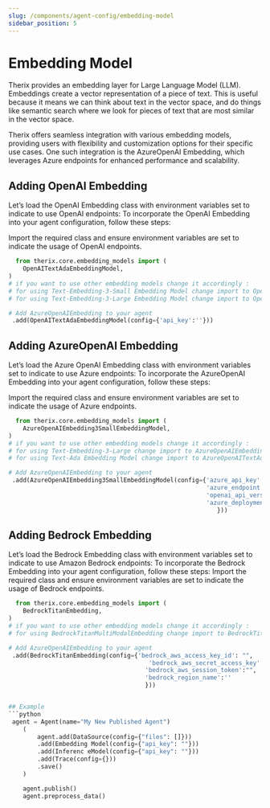 ```yaml
---
slug: /components/agent-config/embedding-model
sidebar_position: 5
---
```


# Embedding Model


Therix provides an embedding layer for Large Language Model (LLM). Embeddings create a vector representation of a piece of text. This is useful because it means we can think about text in the vector space, and do things like semantic search where we look for pieces of text that are most similar in the vector space.

Therix offers seamless integration with various embedding models, providing users with flexibility and customization options for their specific use cases. One such integration is the AzureOpenAI Embedding, which leverages Azure endpoints for enhanced performance and scalability.

## Adding OpenAI Embedding

Let’s load the OpenAI Embedding class with environment variables set to indicate to use OpenAI endpoints:
To incorporate the OpenAI Embedding into your agent configuration, follow these steps:

Import the required class and ensure environment variables are set to indicate the usage of OpenAI endpoints.
```python
  from therix.core.embedding_models import (
    OpenAITextAdaEmbeddingModel,
)
# if you want to use other embedding models change it accordingly :
# for using Text-Embedding-3-Small Embedding Model change import to OpenAITextEmbedding3SmallEmbeddingModel 
# for using Text-Embedding-3-Large Embedding Model change import to OpenAITextEmbedding3LargeEmbeddingModel 

# Add AzureOpenAIEmbedding to your agent
 .add(OpenAITextAdaEmbeddingModel(config={'api_key':''}))
```


## Adding AzureOpenAI Embedding

Let’s load the Azure OpenAI Embedding class with environment variables set to indicate to use Azure endpoints:
To incorporate the AzureOpenAI Embedding into your agent configuration, follow these steps:

Import the required class and ensure environment variables are set to indicate the usage of Azure endpoints.
```python
  from therix.core.embedding_models import (
    AzureOpenAIEmbedding3SmallEmbeddingModel,
)
# if you want to use other embedding models change it accordingly :
# for using Text-Embedding-3-Large change import to AzureOpenAIEmbedding3LargeEmbeddingModel 
# for using Text-Ada Embedding Model change import to AzureOpenAITextAdaEmbeddingModel 

# Add AzureOpenAIEmbedding to your agent
 .add(AzureOpenAIEmbedding3SmallEmbeddingModel(config={'azure_api_key':'',
                                                       'azure_endpoint':'',
                                                       'openai_api_version':'',
                                                       'azure_deployment':''
                                                          }))
```

## Adding Bedrock Embedding
Let’s load the Bedrock Embedding class with environment variables set to indicate to use Amazon Bedrock endpoints:
To incorporate the Bedrock Embedding into your agent configuration, follow these steps:
Import the required class and ensure environment variables are set to indicate the usage of Bedrock endpoints.
```python
  from therix.core.embedding_models import (
    BedrockTitanEmbedding,
)
# if you want to use other embedding models change it accordingly :
# for using BedrockTitanMultiModalEmbedding change import to BedrockTitanMultiModalEmbedding 

# Add AzureOpenAIEmbedding to your agent
 .add(BedrockTitanEmbedding(config={'bedrock_aws_access_key_id': "",
                                       'bedrock_aws_secret_access_key':"",
                                      'bedrock_aws_session_token':"",
                                      'bedrock_region_name':''
                                      }))


## Example
```python
 agent = Agent(name="My New Published Agent")
    (
        agent.add(DataSource(config={"files": []}))
        .add(Embedding Model(config={"api_key": ""}))
        .add(Inferenc eModel(config={"api_key": ""}))
        .add(Trace(config={}))
        .save()
    )

    agent.publish()
    agent.preprocess_data()
```